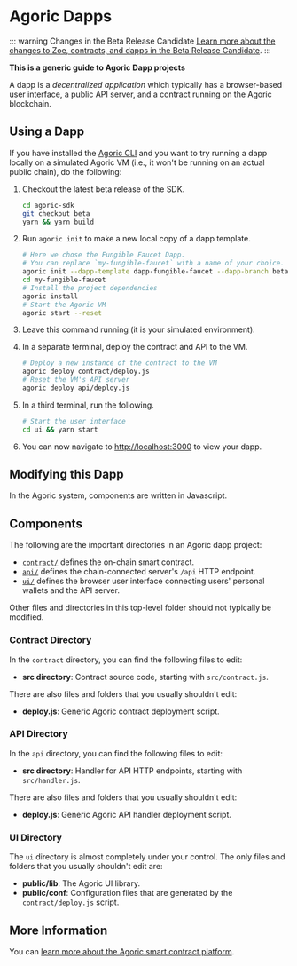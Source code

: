 # Agoric Dapps

::: warning Changes in the Beta Release Candidate
[Learn more about the changes to Zoe, contracts, and dapps in the
Beta Release Candidate](../getting-started/beta.md).
:::

**This is a generic guide to Agoric Dapp projects**

A dapp is a *decentralized application* which typically has a browser-based user interface, a public API server, and a contract running on the Agoric blockchain.

## Using a Dapp

If you have installed the [Agoric CLI](../getting-started/) and you want to try running a dapp locally on a simulated Agoric VM (i.e., it won't be running on an actual public chain), do the following:

1. Checkout the latest beta release of the SDK.

	```sh
	cd agoric-sdk
	git checkout beta
	yarn && yarn build
	```
2. Run `agoric init` to make a new local copy of a dapp template.

	```sh
	# Here we chose the Fungible Faucet Dapp.
	# You can replace `my-fungible-faucet` with a name of your choice.
	agoric init --dapp-template dapp-fungible-faucet --dapp-branch beta my-fungible-faucet
	cd my-fungible-faucet
	# Install the project dependencies
	agoric install
	# Start the Agoric VM
	agoric start --reset
	```
3. Leave this command running (it is your simulated environment).  
4. In a separate terminal, deploy the contract and API to the VM.

	```sh secondary style2
	# Deploy a new instance of the contract to the VM
	agoric deploy contract/deploy.js
	# Reset the VM's API server
	agoric deploy api/deploy.js
	```
5. In a third terminal, run the following.

	```sh secondary style3
	# Start the user interface
	cd ui && yarn start
	```
6. You can now navigate to [http://localhost:3000](http://localhost:3000) to view your dapp.

## Modifying this Dapp

In the Agoric system, components are written in Javascript.

## Components

The following are the important directories in an Agoric dapp project:

- [`contract/`](#contract-directory) defines the on-chain smart contract.
- [`api/`](#api-directory) defines the chain-connected server's `/api` HTTP endpoint.
- [`ui/`](#ui-directory) defines the browser user interface connecting users' personal wallets and the API server.

Other files and directories in this top-level folder should not typically be modified.

### Contract Directory

In the `contract` directory, you can find the following files to edit:

- **src directory**: Contract source code, starting with `src/contract.js`.

There are also files and folders that you usually shouldn't edit:

- **deploy.js**: Generic Agoric contract deployment script.

### API Directory

In the `api` directory, you can find the following files to edit:

- **src directory**: Handler for API HTTP endpoints, starting with `src/handler.js`.

There are also files and folders that you usually shouldn't edit:

- **deploy.js**: Generic Agoric API handler deployment script.

### UI Directory

The `ui` directory is almost completely under your control. The only files and folders that you usually shouldn't edit are:

- **public/lib**: The Agoric UI library.
- **public/conf**: Configuration files that are generated by the `contract/deploy.js` script.

## More Information

You can [learn more about the Agoric smart contract platform](https://agoric.com).

